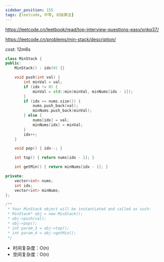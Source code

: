 ```yaml
---
sidebar_position: 155
tags: [leetcode, 中等, 初级算法]
---
```


https://leetcode.cn/leetbook/read/top-interview-questions-easy/xnkq37/

https://leetcode.cn/problems/min-stack/description/

cost: 12m6s

```cpp
class MinStack {
public:
    MinStack() : idx(0) {}

    void push(int val) {
        int minVal = val;
        if (idx != 0) {
            minVal = std::min(minVal, minNums[idx - 1]);
        }
        if (idx >= nums.size()) {
            nums.push_back(val);
            minNums.push_back(minVal);
        } else {
            nums[idx] = val;
            minNums[idx] = minVal;
        }
        idx++;
    }

    void pop() { idx--; }

    int top() { return nums[idx - 1]; }

    int getMin() { return minNums[idx - 1]; }

private:
    vector<int> nums;
    int idx;
    vector<int> minNums;
};

/**
 * Your MinStack object will be instantiated and called as such:
 * MinStack* obj = new MinStack();
 * obj->push(val);
 * obj->pop();
 * int param_3 = obj->top();
 * int param_4 = obj->getMin();
 */
```

- 时间复杂度：O(n)
- 空间复杂度：O(n)

